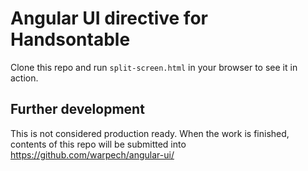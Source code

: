 # Angular UI directive for Handsontable

Clone this repo and run `split-screen.html` in your browser to see it in action.

## Further development

This is not considered production ready. When the work is finished, contents of this repo will be submitted into https://github.com/warpech/angular-ui/